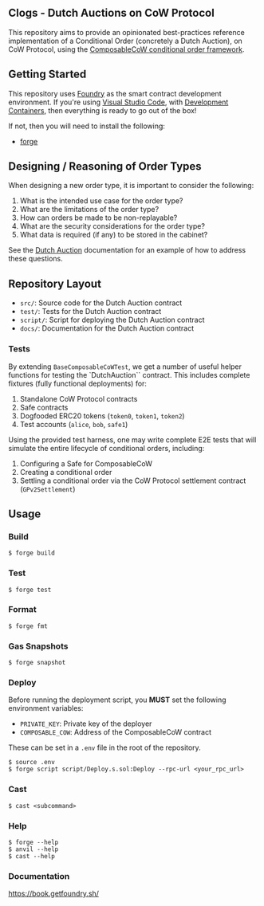 ## Clogs - Dutch Auctions on CoW Protocol

This repository aims to provide an opinionated best-practices reference implementation of a Conditional Order (concretely a Dutch Auction), on CoW Protocol, using the [ComposableCoW conditional order framework](https://github.com/cowprotocol/composable-cow).

## Getting Started

This repository uses [Foundry](https://getfoundry.sh) as the smart contract development environment. If you're using [Visual Studio Code](https://code.visualstudio.com), with [Development Containers](https://containers.dev/), then everything is ready to go out of the box!

If not, then you will need to install the following:

- [forge](https://getfoundry.sh)

## Designing / Reasoning of Order Types

When designing a new order type, it is important to consider the following:

1. What is the intended use case for the order type?
2. What are the limitations of the order type?
3. How can orders be made to be non-replayable?
4. What are the security considerations for the order type?
5. What data is required (if any) to be stored in the cabinet?

See the [Dutch Auction](./docs/types/dutch-auction.md) documentation for an example of how to address these questions.

## Repository Layout

- `src/`: Source code for the Dutch Auction contract
- `test/`: Tests for the Dutch Auction contract
- `script/`: Script for deploying the Dutch Auction contract
- `docs/`: Documentation for the Dutch Auction contract

### Tests

By extending `BaseComposableCoWTest`, we get a number of useful helper functions for testing the `DutchAuction`` contract. This includes complete fixtures (fully functional deployments) for:

1. Standalone CoW Protocol contracts
2. Safe contracts
3. Dogfooded ERC20 tokens (`token0`, `token1`, `token2`)
4. Test accounts (`alice`, `bob`, `safe1`)

Using the provided test harness, one may write complete E2E tests that will simulate the entire lifecycle of conditional orders, including:

1. Configuring a Safe for ComposableCoW
2. Creating a conditional order
3. Settling a conditional order via the CoW Protocol settlement contract (`GPv2Settlement`)

## Usage

### Build

```shell
$ forge build
```

### Test

```shell
$ forge test
```

### Format

```shell
$ forge fmt
```

### Gas Snapshots

```shell
$ forge snapshot
```

### Deploy

Before running the deployment script, you **MUST** set the following environment variables:

- `PRIVATE_KEY`: Private key of the deployer
- `COMPOSABLE_COW`: Address of the ComposableCoW contract

These can be set in a `.env` file in the root of the repository.

```shell
$ source .env
$ forge script script/Deploy.s.sol:Deploy --rpc-url <your_rpc_url>
```

### Cast

```shell
$ cast <subcommand>
```

### Help

```shell
$ forge --help
$ anvil --help
$ cast --help
```

### Documentation

https://book.getfoundry.sh/
